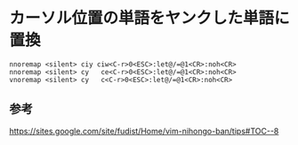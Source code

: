 ﻿# カーソル位置の単語をヤンクした単語に置換

```clike
nnoremap <silent> ciy ciw<C-r>0<ESC>:let@/=@1<CR>:noh<CR>
nnoremap <silent> cy   ce<C-r>0<ESC>:let@/=@1<CR>:noh<CR>
vnoremap <silent> cy   c<C-r>0<ESC>:let@/=@1<CR>:noh<CR>
```

## 参考
https://sites.google.com/site/fudist/Home/vim-nihongo-ban/tips#TOC--8
